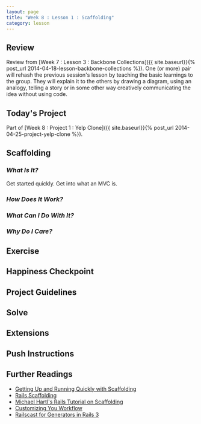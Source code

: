 ```yaml
---
layout: page
title: "Week 8 : Lesson 1 : Scaffolding"
category: lesson
---
```


## Review

Review from [Week 7 : Lesson 3 : Backbone Collections]({{ site.baseurl}}{% post_url 2014-04-18-lesson-backbone-collections %}).  One (or more) pair will rehash the previous session's lesson by teaching the basic learnings to the group.  They will explain it to the others by drawing a diagram, using an analogy, telling a story or in some other way creatively communicating the idea without using code.

## Today's Project

Part of [Week 8 : Project 1 : Yelp Clone]({{ site.baseurl}}{% post_url 2014-04-25-project-yelp-clone %}).

## Scaffolding

### _What Is It?_

Get started quickly. Get into what an MVC is.

### _How Does It Work?_

### _What Can I Do With It?_

### _Why Do I Care?_

## Exercise

## Happiness Checkpoint

## Project Guidelines

## Solve

## Extensions

## Push Instructions

## Further Readings

* [Getting Up and Running Quickly with Scaffolding](http://guides.rubyonrails.org/getting_started.html#getting-up-and-running-quickly-with-scaffolding)
* [Rails Scaffolding](http://www.tutorialspoint.com/ruby-on-rails/rails-scaffolding.htm)
* [Michael Hartl's Rails Tutorial on Scaffolding](http://ruby.railstutorial.org/chapters/a-demo-app#sec-2_2)
* [Customizing You Workflow](http://guides.rubyonrails.org/generators.html#customizing-your-workflow)
* [Railscast for Generators in Rails 3](http://railscasts.com/episodes/216-generators-in-rails-3)